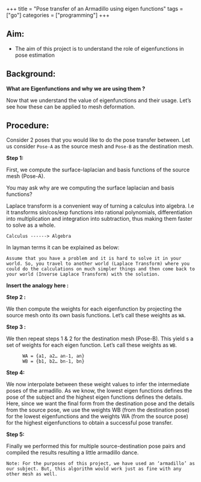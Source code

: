 +++
title = "Pose transfer of an Armadillo using eigen functions"
tags = ["go"]
categories = ["programming"]
+++

## Aim:
* The aim of this project is to understand the role of eigenfunctions in pose estimation

## Background:
**What are Eigenfunctions and why we are using them ?**


Now that we understand the value of eigenfunctions and their usage. Let’s see how these can be applied to mesh deformation.

## Procedure:
Consider 2 poses that you would like to do the pose transfer between. Let us consider `Pose-A` as the source mesh and `Pose-B` as the destination mesh.

**Step 1:**

First, we compute the surface-laplacian and basis functions of the source mesh (Pose-A).

You may ask why are we computing the surface laplacian and basis functions?

Laplace transform is a convenient way of turning a calculus into algebra. I.e it transforms sin/cos/exp functions into rational polynomials, differentiation into multiplication and integration into subtraction, thus making them faster to solve as a whole.

    Calculus ------> Algebra

In layman terms it can be explained as below:

    Assume that you have a problem and it is hard to solve it in your world. So, you travel to another world (Laplace Transform) where you could do the calculations on much simpler things and then come back to your world (Inverse Laplace Transform) with the solution.

**Insert the analogy here :**

**Step 2 :**

We then compute the weights for each eigenfunction by projecting the source mesh onto its own basis functions. Let’s call these weights as `WA`.

**Step 3 :**

We then repeat steps 1 & 2 for the destination mesh (Pose-B). This yield s a set of weights for each eigen function. Let’s call these weights as `WB`.

          WA = {a1, a2… an-1, an}
          WB = {b1, b2… bn-1, bn}

**Step 4:**

 We now interpolate between these weight values to infer the intermediate poses of the armadillo. As we know, the lowest eigen functions defines the pose of the subject and the highest eigen functions defines the details. Here, since we want the final form from the destination pose and the details from the source pose, we use the weights WB (from the destination pose) for the lowest eigenfunctions and the weights WA (from the source pose) for the highest eigenfunctions to obtain a successful pose transfer.

**Step 5:**

Finally we performed this for multiple source-destination pose pairs and compiled the results resulting a little armadillo dance.

    Note: For the purposes of this project, we have used an ‘armadillo’ as our subject. But, this algorithm would work just as fine with any other mesh as well.


[go]: <http://golang.org/>
[gohtmltemplate]: <http://golang.org/pkg/html/template/>
